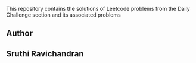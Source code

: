 This repository contains the solutions of Leetcode problems from the Daily Challenge section and its associated problems  

## Author 
## Sruthi Ravichandran 
